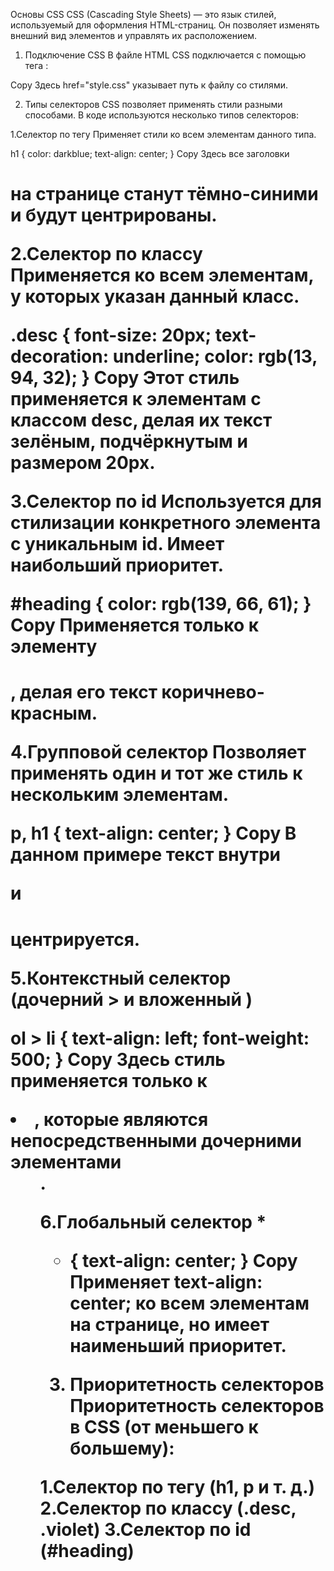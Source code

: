 Основы CSS
CSS (Cascading Style Sheets) — это язык стилей, используемый для оформления HTML-страниц. Он позволяет изменять внешний вид элементов и управлять их расположением.

1. Подключение CSS
   В файле HTML CSS подключается с помощью тега <link>:

<link rel="stylesheet" href="style.css">
Copy
Здесь href="style.css" указывает путь к файлу со стилями.

2. Типы селекторов
   CSS позволяет применять стили разными способами. В коде используются несколько типов селекторов:

1.Селектор по тегу Применяет стили ко всем элементам данного типа.

h1 {
color: darkblue;
text-align: center;
}
Copy
Здесь все заголовки <h1> на странице станут тёмно-синими и будут центрированы.

2.Селектор по классу Применяется ко всем элементам, у которых указан данный класс.

.desc {
font-size: 20px;
text-decoration: underline;
color: rgb(13, 94, 32);
}
Copy
Этот стиль применяется к элементам с классом desc, делая их текст зелёным, подчёркнутым и размером 20px.

3.Селектор по id Используется для стилизации конкретного элемента с уникальным id. Имеет наибольший приоритет.

#heading {
color: rgb(139, 66, 61);
}
Copy
Применяется только к элементу <h1 id="heading">, делая его текст коричнево-красным.

4.Групповой селектор Позволяет применять один и тот же стиль к нескольким элементам.

p, h1 {
text-align: center;
}
Copy
В данном примере текст внутри <p> и <h1> центрируется.

5.Контекстный селектор (дочерний > и вложенный )

ol > li {
text-align: left;
font-weight: 500;
}
Copy
Здесь стиль применяется только к <li>, которые являются непосредственными дочерними элементами <ol>.

6.Глобальный селектор \*

- {
  text-align: center;
  }
  Copy
  Применяет text-align: center; ко всем элементам на странице, но имеет наименьший приоритет.

3. Приоритетность селекторов
   Приоритетность селекторов в CSS (от меньшего к большему):

1.Селектор по тегу (h1, p и т. д.)
2.Селектор по классу (.desc, .violet)
3.Селектор по id (#heading)
